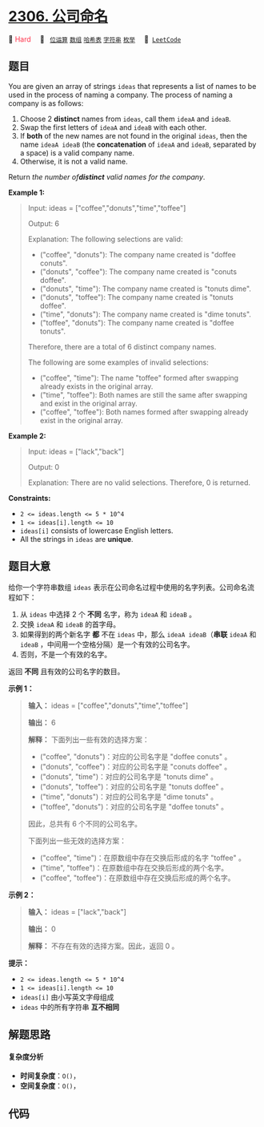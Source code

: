 # [2306. 公司命名](https://leetcode.com/problems/naming-a-company)

🔴 <font color=#ff334b>Hard</font>&emsp; 🔖&ensp; [`位运算`](/leetcode/outline/tag/bit-manipulation.md) [`数组`](/leetcode/outline/tag/array.md) [`哈希表`](/leetcode/outline/tag/hash-table.md) [`字符串`](/leetcode/outline/tag/string.md) [`枚举`](/leetcode/outline/tag/enumeration.md)&emsp; 🔗&ensp;[`LeetCode`](https://leetcode.com/problems/naming-a-company)

## 题目

You are given an array of strings `ideas` that represents a list of names to
be used in the process of naming a company. The process of naming a company is
as follows:

  1. Choose 2 **distinct** names from `ideas`, call them `ideaA` and `ideaB`.
  2. Swap the first letters of `ideaA` and `ideaB` with each other.
  3. If **both** of the new names are not found in the original `ideas`, then the name `ideaA ideaB` (the **concatenation** of `ideaA` and `ideaB`, separated by a space) is a valid company name.
  4. Otherwise, it is not a valid name.

Return _the number of**distinct** valid names for the company_.



**Example 1:**

> Input: ideas = ["coffee","donuts","time","toffee"]
> 
> Output: 6
> 
> Explanation: The following selections are valid:
> - ("coffee", "donuts"): The company name created is "doffee conuts".
> - ("donuts", "coffee"): The company name created is "conuts doffee".
> - ("donuts", "time"): The company name created is "tonuts dime".
> - ("donuts", "toffee"): The company name created is "tonuts doffee".
> - ("time", "donuts"): The company name created is "dime tonuts".
> - ("toffee", "donuts"): The company name created is "doffee tonuts".
> 
> Therefore, there are a total of 6 distinct company names.
> 
> 
> 
> The following are some examples of invalid selections:
> - ("coffee", "time"): The name "toffee" formed after swapping already exists in the original array.
> - ("time", "toffee"): Both names are still the same after swapping and exist in the original array.
> - ("coffee", "toffee"): Both names formed after swapping already exist in the original array.

**Example 2:**

> Input: ideas = ["lack","back"]
> 
> Output: 0
> 
> Explanation: There are no valid selections. Therefore, 0 is returned.

**Constraints:**

  * `2 <= ideas.length <= 5 * 10^4`
  * `1 <= ideas[i].length <= 10`
  * `ideas[i]` consists of lowercase English letters.
  * All the strings in `ideas` are **unique**.


## 题目大意

给你一个字符串数组 `ideas` 表示在公司命名过程中使用的名字列表。公司命名流程如下：

  1. 从 `ideas` 中选择 2 个 **不同** 名字，称为 `ideaA` 和 `ideaB` 。
  2. 交换 `ideaA` 和 `ideaB` 的首字母。
  3. 如果得到的两个新名字 **都** 不在 `ideas` 中，那么 `ideaA ideaB`（**串联** `ideaA` 和 `ideaB` ，中间用一个空格分隔）是一个有效的公司名字。
  4. 否则，不是一个有效的名字。

返回 **不同** 且有效的公司名字的数目。



**示例 1：**

> 
> 
> 
> 
> 
> **输入：** ideas = ["coffee","donuts","time","toffee"]
> 
> **输出：** 6
> 
> **解释：** 下面列出一些有效的选择方案：
> - ("coffee", "donuts")：对应的公司名字是 "doffee conuts" 。
> - ("donuts", "coffee")：对应的公司名字是 "conuts doffee" 。
> - ("donuts", "time")：对应的公司名字是 "tonuts dime" 。
> - ("donuts", "toffee")：对应的公司名字是 "tonuts doffee" 。
> - ("time", "donuts")：对应的公司名字是 "dime tonuts" 。
> - ("toffee", "donuts")：对应的公司名字是 "doffee tonuts" 。
> 
> 因此，总共有 6 个不同的公司名字。
> 
> 
> 
> 下面列出一些无效的选择方案：
> - ("coffee", "time")：在原数组中存在交换后形成的名字 "toffee" 。
> - ("time", "toffee")：在原数组中存在交换后形成的两个名字。
> - ("coffee", "toffee")：在原数组中存在交换后形成的两个名字。
> 
> 

**示例 2：**

> 
> 
> 
> 
> 
> **输入：** ideas = ["lack","back"]
> 
> **输出：** 0
> 
> **解释：** 不存在有效的选择方案。因此，返回 0 。
> 
> 



**提示：**

  * `2 <= ideas.length <= 5 * 10^4`
  * `1 <= ideas[i].length <= 10`
  * `ideas[i]` 由小写英文字母组成
  * `ideas` 中的所有字符串 **互不相同**


## 解题思路

#### 复杂度分析

- **时间复杂度**：`O()`，
- **空间复杂度**：`O()`，

## 代码

```javascript

```